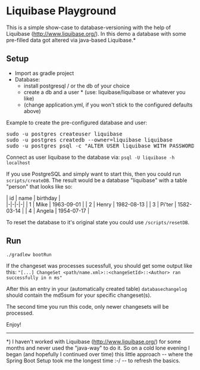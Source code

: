 # Liquibase Playground

This is a simple show-case to database-versioning with the help of Liquibase (<http://www.liquibase.org/>). In this demo a database with some pre-filled data got altered via java-based Liquibase.*

## Setup

- Import as gradle project
- Database: 
    - install postgresql / or the db of your choice
    - create a db and a user * (use: liquibase/liquibase or whatever you like)
    - (change application.yml, if you won't stick to the configured defaults above)

Example to create the pre-configured database and user:
<pre>
sudo -u postgres createuser liquibase
sudo -u postgres createdb --owner=liquibase liquibase
sudo -u postgres psql -c "ALTER USER liquibase WITH PASSWORD 'liquibase'"
</pre>

Connect as user liquibase to the database via: ` psql -U liquibase -h localhost `

If you use PostgreSQL and simply want to start this, then you could run `scripts/createDB`. The result would be a database "liquibase" with a table "person" that looks like so:
 
| id |  name  |  birthday |  
|-|-|-|-|
| 1 | Mike   | 1963-09-01 |
| 2 | Henry  | 1982-08-13 |
| 3 | Pi'ter | 1582-03-14 |
| 4 | Angela | 1954-07-17 |

To reset the database to it's original state you could use `/scripts/resetDB`.

## Run
`./gradlew bootRun `

If the changeset was processes sucessfull, you should get some output like this:
` "[...] ChangeSet <path/name.xml>::<changeSetId>::<Author> ran successfully in n ms" `

After this an entry in your (automatically created table) `databasechangelog` should contain the md5sum for your specific changeset(s).

The second time you run this code, only newer changesets will be processed. 

Enjoy!



-------
*)
I haven't worked with Liquibase (<http://www.liquibase.org/>) for some months and never used the "java-way" to do it.
So on a cold lone evening I began (and hopefully I continued over time) this little approach -- where the Spring Boot Setup took me the longest time :-/ -- to refresh the basics.